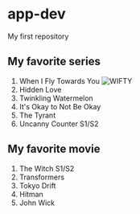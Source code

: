 # app-dev
My first repository
## My favorite series
1. When I Fly Towards You ![WIFTY](https://dramaslot.com/wp-content/uploads/2023/08/When-I-Fly-Towards-You.webp)
2. Hidden Love
3. Twinkling Watermelon
4. It's Okay to Not Be Okay
5. The Tyrant
6. Uncanny Counter S1/S2
## My favorite movie
1. The Witch S1/S2
2. Transformers
3. Tokyo Drift
4. Hitman
5. John Wick
